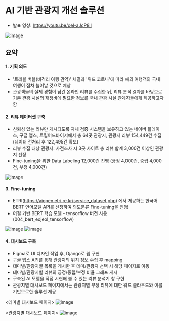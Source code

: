 # AI 기반 관광지 개선 솔루션
- 발표 영상: https://youtu.be/oel-aJcP8lI

![image](https://user-images.githubusercontent.com/86218931/144805140-0c0cceec-5ff5-40aa-9cce-b7db9f2e9a16.png)

## 요약
#### 1. 기획 의도
- '트레블 버블(비격리 여행 권역)' 체결과 '위드 코로나'에 따라 해외 여행객의 국내 여행이 점차 늘어날 것으로 예상 
- 관광객들의 실제 경험이 담긴 온라인 리뷰를 수집한 뒤, 리뷰 분석 결과를 바탕으로 기존 관광 시설의 재정비에 필요한 정보를 국내 관광 시설 관계자들에게 제공하고자 함

#### 2. 리뷰 데이터셋 구축
- 신뢰성 있는 리뷰만 게시되도록 자체 검증 시스템을 보유하고 있는 네이버 플레이스, 구글 맵스, 트립어드바이저에서 총 64곳 관광지, 관광지 리뷰 154,449건 수집 (데이터 전처리 후 122,495건 확보)
- 리뷰 수집 대상 관광지: 사전조사 시 3곳 사이트 총 리뷰 합계 3,000건 이상인 관광지 선정
- Fine-tuning을 위한 Data Labeling 12,000건 진행 (긍정 4,000건, 중립 4,000건, 부정 4,000건) 

![image](https://user-images.githubusercontent.com/86218931/144810757-73c74ca8-3c62-491a-8f10-210fd1f0bbc0.png)

#### 3. Fine-tuning
- ETRI(https://aiopen.etri.re.kr/service_dataset.php) 에서 제공하는 한국어 BERT 언어모델 API를 신청하여 의도분류 Fine-tuning을 진행 
- 어절 기반 BERT 학습 모델 - tensorflow 버전 사용(004_bert_eojeol_tensorflow)

![image](https://user-images.githubusercontent.com/86218931/144810643-d5cb6d0b-d093-4216-a68f-8a64de3c4074.png)
![image](https://user-images.githubusercontent.com/86218931/144810676-2b7d7dae-3d1b-4439-bc77-59ceab20a941.png)

#### 4. 대시보드 구축
- Figma로 UI 디자인 작업 후, Django로 웹 구현
- 구글 맵스 API를 통해 관광지의 위치 정보 수집 후 mapping
- 테마별/관광지별 목록을 게시한 후 테마/관광지 선택 시 해당 페이지로 이동
- 테마별/관광지별 리뷰의 긍정/중립/부정 비율 그래프 게시
- 구축된 AI 모델을 직접 시현해 볼 수 있는 리뷰 분석기 창 구현
- 관광지별 대시보드 페이지에서는 관광지별 부정 리뷰에 대한 워드 클라우드와 이를 기반으로한 솔루션 제공  

<테마별 대시보드 페이지>
![image](https://user-images.githubusercontent.com/86218931/144812177-432ee701-6ee2-45c9-8a21-3925d54e9f8a.png)

<관광지별 대시보드 페이지>
![image](https://user-images.githubusercontent.com/86218931/144812245-39b693e9-0768-4834-9299-f8fe1e3f4b67.png)


